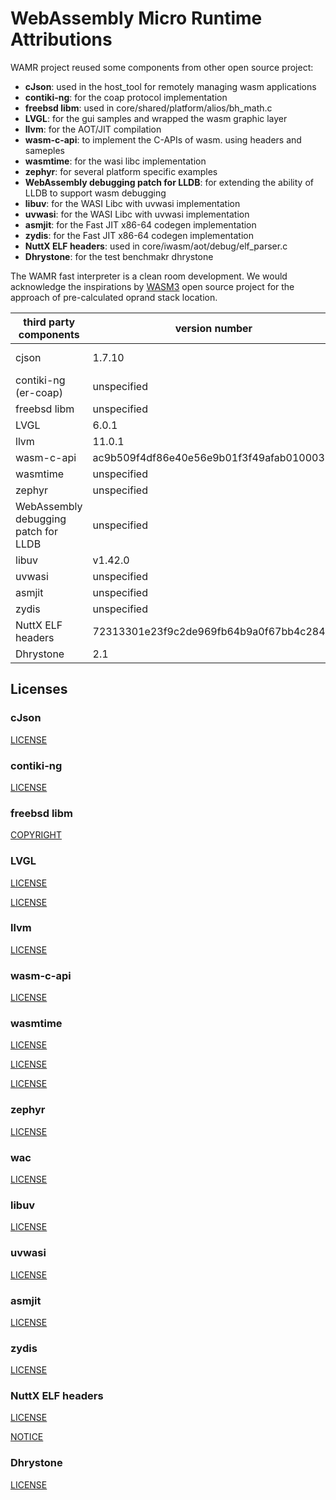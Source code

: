 WebAssembly Micro Runtime Attributions
======================================

WAMR project reused some components from other open source project:
- **cJson**: used in the host_tool for remotely managing wasm applications
- **contiki-ng**: for the coap protocol implementation
- **freebsd libm**: used in core/shared/platform/alios/bh_math.c
- **LVGL**: for the gui samples and wrapped the wasm graphic layer
- **llvm**: for the AOT/JIT compilation
- **wasm-c-api**: to implement the C-APIs of wasm. using headers and sameples
- **wasmtime**: for the wasi libc implementation
- **zephyr**: for several platform specific examples
- **WebAssembly debugging patch for LLDB**: for extending the ability of LLDB to support wasm debugging
- **libuv**: for the WASI Libc with uvwasi implementation
- **uvwasi**: for the WASI Libc with uvwasi implementation
- **asmjit**: for the Fast JIT x86-64 codegen implementation
- **zydis**: for the Fast JIT x86-64 codegen implementation
- **NuttX ELF headers**: used in core/iwasm/aot/debug/elf_parser.c
- **Dhrystone**: for the test benchmakr dhrystone

The WAMR fast interpreter is a clean room development. We would acknowledge the inspirations by [WASM3](https://github.com/wasm3/wasm3) open source project for the approach of pre-calculated oprand stack location.

|  third party components | version number | latest release | vendor pages | CVE details |
| --- | --- | --- | --- | --- |
| cjson | 1.7.10 | 1.7.14 | https://github.com/DaveGamble/cJSON | https://www.cvedetails.com/vendor/19164/Cjson-Project.html |
| contiki-ng (er-coap) | unspecified | 3.0 | https://github.com/contiki-os/contiki | https://www.cvedetails.com/vendor/16528/Contiki-os.html |
| freebsd libm | unspecified | 13.0 | https://www.freebsd.org/ | https://www.cvedetails.com/vendor/6/Freebsd.html |
| LVGL | 6.0.1 | 7.11.0 | https://lvgl.io/ | |
| llvm | 11.0.1 | 12.0.0 | https://llvm.org | https://www.cvedetails.com/vendor/13260/Llvm.html |
| wasm-c-api | ac9b509f4df86e40e56e9b01f3f49afab0100037 | c9d31284651b975f05ac27cee0bab1377560b87e | https://github.com/WebAssembly/wasm-c-api | |
| wasmtime | unspecified | v0.26.0 | https://github.com/bytecodealliance/wasmtime | |
| zephyr | unspecified | v2.5.0 | https://www.zephyrproject.org/ | https://www.cvedetails.com/vendor/19255/Zephyrproject.html |
| WebAssembly debugging patch for LLDB | unspecified | unspecified | https://reviews.llvm.org/D78801 | |
| libuv | v1.42.0 | v1.44.1 | https://github.com/libuv/libuv | https://www.cvedetails.com/vendor/15402/Libuv-Project.html |
| uvwasi | unspecified | v0.0.12 | https://github.com/nodejs/uvwasi | |
| asmjit | unspecified | unspecified | https://github.com/asmjit/asmjit | |
| zydis | unspecified | e14a07895136182a5b53e181eec3b1c6e0b434de | https://github.com/zyantific/zydis | |
| NuttX ELF headers | 72313301e23f9c2de969fb64b9a0f67bb4c284df | 10.3.0 | https://github.com/apache/incubator-nuttx | |
| Dhrystone | 2.1 | 2.1 | https://fossies.org/linux/privat/old/ | |

## Licenses

### cJson

[LICENSE](./test-tools/host-tool/external/cJSON/LICENSE)

### contiki-ng

[LICENSE](./core/shared/coap/er-coap/LICENSE.md)

### freebsd libm

[COPYRIGHT](./core/shared/platform/common/math/COPYRIGHT)

### LVGL

[LICENSE](./samples/littlevgl/LICENCE.txt)

[LICENSE](./core/app-framework/wgl/app/wa-inc/lvgl/LICENCE.txt)

### llvm

[LICENSE](./core/deps/llvm/llvm/LICENCE.txt)

### wasm-c-api

[LICENSE](./samples/wasm-c-api/src/LICENSE)

### wasmtime

[LICENSE](./core/iwasm/libraries/libc-wasi/sandboxed-system-primitives/LICENSE)

[LICENSE](./core/iwasm/libraries/libc-wasi/sandboxed-system-primitives/src/LICENSE)

[LICENSE](./core/iwasm/libraries/libc-wasi/sandboxed-system-primitives/include/LICENSE)

### zephyr

[LICENSE](./samples/gui/wasm-runtime-wgl/src/platform/zephyr/LICENSE)

### wac

[LICENSE](./tests/wamr-test-suites/spec-test-script/LICENSE)

### libuv

[LICENSE](./core/iwasm/libraries/libc-uvwasi/LICENSE_LIBUV)

### uvwasi

[LICENSE](./core/iwasm/libraries/libc-uvwasi/LICENSE_UVWASI)

### asmjit

[LICENSE](./core/iwasm/fast-jit/cg/LICENSE_ASMJIT)

### zydis

[LICENSE](./core/iwasm/fast-jit/cg/LICENSE_ZYDIS)

### NuttX ELF headers

[LICENSE](./core/iwasm/aot/debug/LICENSE_NUTTX)

[NOTICE](./core/iwasm/aot/debug/NOTICE_NUTTX)

### Dhrystone

[LICENSE](./tests/benchmarks/dhrystone/LICENSE)
